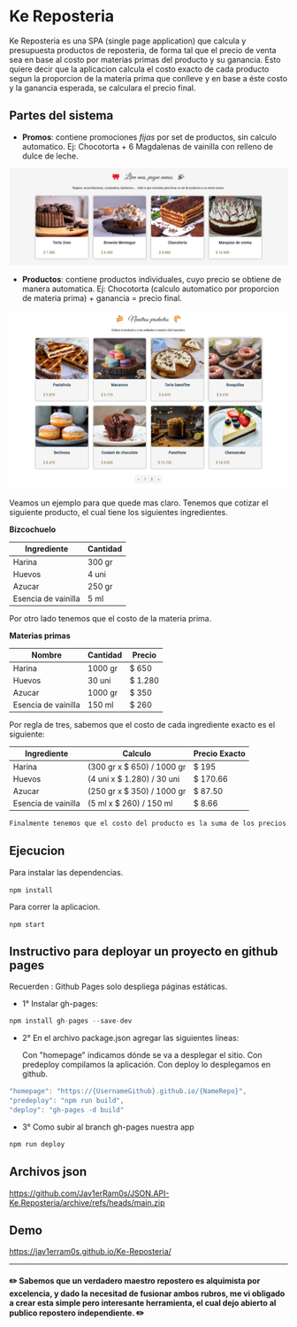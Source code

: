 # **Ke Reposteria**

Ke Reposteria es una SPA (single page application) que calcula y presupuesta productos de reposteria, de forma tal que el precio de venta sea en base al costo por materias primas del producto y su ganancia. Esto quiere decir que la aplicacion calcula el costo exacto de cada producto segun la proporcion de la materia prima que conlleve y en base a éste costo y la ganancia esperada, se calculara el precio final.

## **Partes del sistema**

- **Promos**: contiene promociones _fijas_ por set de productos, sin calculo automatico. Ej: Chocotorta + 6 Magdalenas de vainilla con relleno de dulce de leche.

![Promos](/doc/img/promos.png "Seccion Promos")

- **Productos**: contiene productos individuales, cuyo precio se obtiene de manera automatica. Ej: Chocotorta (calculo automatico por proporcion de materia prima) + ganancia = precio final.

![Prductos](/doc/img/productos.png "Seccion Productos")

Veamos un ejemplo para que quede mas claro. Tenemos que cotizar el siguiente producto, el cual tiene los siguientes ingredientes.

**Bizcochuelo**

| Ingrediente         | Cantidad |
| ------------------- | -------- |
| Harina              | 300 gr   |
| Huevos              | 4 uni    |
| Azucar              | 250 gr   |
| Esencia de vainilla | 5 ml     |

Por otro lado tenemos que el costo de la materia prima.

**Materias primas**

| Nombre              | Cantidad | Precio  |
| ------------------- | -------- | ------- |
| Harina              | 1000 gr  | $ 650   |
| Huevos              | 30 uni   | $ 1.280 |
| Azucar              | 1000 gr  | $ 350   |
| Esencia de vainilla | 150 ml   | $ 260   |

Por regla de tres, sabemos que el costo de cada ingrediente exacto es el siguiente:

| Ingrediente         | Calculo                    | Precio Exacto |
| ------------------- | -------------------------- | ------------- |
| Harina              | (300 gr x $ 650) / 1000 gr | $ 195         |
| Huevos              | (4 uni x $ 1.280) / 30 uni | $ 170.66      |
| Azucar              | (250 gr x $ 350) / 1000 gr | $ 87.50       |
| Esencia de vainilla | (5 ml x $ 260) / 150 ml    | $ 8.66        |

```txt
Finalmente tenemos que el costo del producto es la suma de los precios exactos, $461.82, el cual sumado la ganancia (Por ej. $1.200), da como precio final $1.661.82, pero como nuestro sistema redondea decimales, tenemos que el precio final a pagar por el producto es $1.660.
```

## **Ejecucion**

Para instalar las dependencias.

`npm install`

Para correr la aplicacion.

`npm start`

## **Instructivo para deployar un proyecto en github pages**

Recuerden : Github Pages solo despliega páginas estáticas.

- 1° Instalar gh-pages:

```js
npm install gh-pages --save-dev
```

- 2° En el archivo package.json agregar las siguientes líneas:

  Con "homepage" indicamos dónde se va a desplegar el sitio.
  Con predeploy compilamos la aplicación.
  Con deploy lo desplegamos en github.

```js
"homepage": "https://{UsernameGithub}.github.io/{NameRepo}",
"predeploy": "npm run build",
"deploy": "gh-pages -d build"
```

- 3° Como subir al branch gh-pages nuestra app

```js
npm run deploy
```

## **Archivos json**

https://github.com/Jav1erRam0s/JSON.API-Ke.Reposteria/archive/refs/heads/main.zip

## **Demo**

https://jav1erram0s.github.io/Ke-Reposteria/

---

#### **✏️ Sabemos que un verdadero maestro repostero es alquimista por excelencia, y dado la necesitad de fusionar ambos rubros, me vi obligado a crear esta simple pero interesante herramienta, el cual dejo abierto al publico repostero independiente. ✏️**
